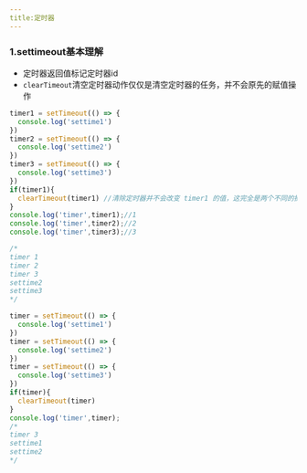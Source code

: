 ```yaml
---
title:定时器
---
```


### 1.settimeout基本理解

* 定时器返回值标记定时器id
* `clearTimeout`清空定时器动作仅仅是清空定时器的任务，并不会原先的赋值操作

```javascript
timer1 = setTimeout(() => {
  console.log('settime1')
})
timer2 = setTimeout(() => {
  console.log('settime2')
})
timer3 = setTimeout(() => {
  console.log('settime3')
})
if(timer1){
  clearTimeout(timer1) //清除定时器并不会改变 timer1 的值，这完全是两个不同的操作
}
console.log('timer',timer1);//1
console.log('timer',timer2);//2
console.log('timer',timer3);//3

/*
timer 1
timer 2
timer 3
settime2
settime3
*/ 
```

```javascript
timer = setTimeout(() => {
  console.log('settime1')
})
timer = setTimeout(() => {
  console.log('settime2')
})
timer = setTimeout(() => {
  console.log('settime3')
})
if(timer){
  clearTimeout(timer)
}
console.log('timer',timer);
/*
timer 3
settime1
settime2
*/
```

